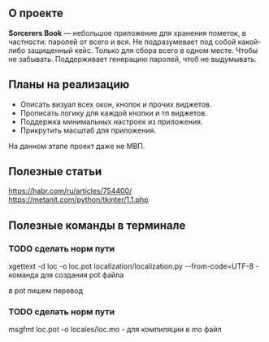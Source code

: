 ## О проекте

**Sorcerers Book** — небольшое приложение для хранения пометок, в частности: паролей от всего и вся.
Не подразумевает под собой какой-либо защищенный кейс. Только для сбора всего в одном месте. Чтобы не забывать.
Поддерживает генерацию паролей, чтоб не выдумывать.

## Планы на реализацию

- Описать визуал всех окон, кнопок и прочих виджетов.
- Прописать логику для каждой кнопки и тп виджетов.
- Поддержка минимальных настроек из приложения.
- Прикрутить масштаб для приложения.

На данном этапе проект даже не МВП.

## Полезные статьи
https://habr.com/ru/articles/754400/
https://metanit.com/python/tkinter/1.1.php


## Полезные команды в терминале
### TODO сделать норм пути
xgettext -d loc -o loc.pot localization/localization.py --from-code=UTF-8 - команда для создания pot файла

в pot пишем перевод

### TODO сделать норм пути
msgfmt loc.pot -o locales/loc.mo  - для компиляции в mo файл